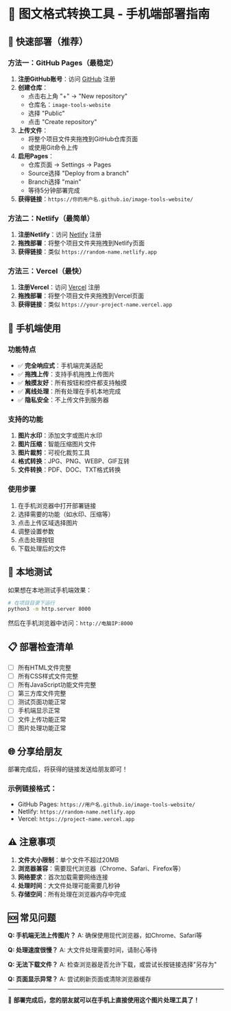 # 📱 图文格式转换工具 - 手机端部署指南

## 🚀 快速部署（推荐）

### 方法一：GitHub Pages（最稳定）

1. **注册GitHub账号**：访问 [GitHub](https://github.com) 注册
2. **创建仓库**：
   - 点击右上角 "+" → "New repository"
   - 仓库名：`image-tools-website`
   - 选择 "Public"
   - 点击 "Create repository"
3. **上传文件**：
   - 将整个项目文件夹拖拽到GitHub仓库页面
   - 或使用Git命令上传
4. **启用Pages**：
   - 仓库页面 → Settings → Pages
   - Source选择 "Deploy from a branch"
   - Branch选择 "main"
   - 等待5分钟部署完成
5. **获得链接**：`https://你的用户名.github.io/image-tools-website/`

### 方法二：Netlify（最简单）

1. **注册Netlify**：访问 [Netlify](https://netlify.com) 注册
2. **拖拽部署**：将整个项目文件夹拖拽到Netlify页面
3. **获得链接**：类似 `https://random-name.netlify.app`

### 方法三：Vercel（最快）

1. **注册Vercel**：访问 [Vercel](https://vercel.com) 注册
2. **拖拽部署**：将整个项目文件夹拖拽到Vercel页面
3. **获得链接**：类似 `https://your-project-name.vercel.app`

## 📱 手机端使用

### 功能特点
- ✅ **完全响应式**：手机端完美适配
- ✅ **拖拽上传**：支持手机拖拽上传图片
- ✅ **触摸友好**：所有按钮和控件都支持触摸
- ✅ **离线处理**：所有处理在手机本地完成
- ✅ **隐私安全**：不上传文件到服务器

### 支持的功能
1. **图片水印**：添加文字或图片水印
2. **图片压缩**：智能压缩图片文件
3. **图片裁剪**：可视化裁剪工具
4. **格式转换**：JPG、PNG、WEBP、GIF互转
5. **文件转换**：PDF、DOC、TXT格式转换

### 使用步骤
1. 在手机浏览器中打开部署链接
2. 选择需要的功能（如水印、压缩等）
3. 点击上传区域选择图片
4. 调整设置参数
5. 点击处理按钮
6. 下载处理后的文件

## 🔧 本地测试

如果想在本地测试手机端效果：

```bash
# 在项目目录下运行
python3 -m http.server 8000
```

然后在手机浏览器中访问：`http://电脑IP:8000`

## 📋 部署检查清单

- [ ] 所有HTML文件完整
- [ ] 所有CSS样式文件完整
- [ ] 所有JavaScript功能文件完整
- [ ] 第三方库文件完整
- [ ] 测试页面功能正常
- [ ] 手机端显示正常
- [ ] 文件上传功能正常
- [ ] 图片处理功能正常

## 🌐 分享给朋友

部署完成后，将获得的链接发送给朋友即可！

### 示例链接格式：
- GitHub Pages: `https://用户名.github.io/image-tools-website/`
- Netlify: `https://random-name.netlify.app`
- Vercel: `https://project-name.vercel.app`

## ⚠️ 注意事项

1. **文件大小限制**：单个文件不超过20MB
2. **浏览器兼容**：需要现代浏览器（Chrome、Safari、Firefox等）
3. **网络要求**：首次加载需要网络连接
4. **处理时间**：大文件处理可能需要几秒钟
5. **存储空间**：所有处理在浏览器内存中完成

## 🆘 常见问题

**Q: 手机端无法上传图片？**
A: 确保使用现代浏览器，如Chrome、Safari等

**Q: 处理速度很慢？**
A: 大文件处理需要时间，请耐心等待

**Q: 无法下载文件？**
A: 检查浏览器是否允许下载，或尝试长按链接选择"另存为"

**Q: 页面显示异常？**
A: 尝试刷新页面或清除浏览器缓存

---

🎉 **部署完成后，您的朋友就可以在手机上直接使用这个图片处理工具了！** 